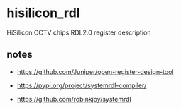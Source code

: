 # hisilicon_rdl
HiSilicon CCTV chips RDL2.0 register description

## notes
* https://github.com/Juniper/open-register-design-tool
* https://pypi.org/project/systemrdl-compiler/

* https://github.com/robinkjoy/systemrdl
